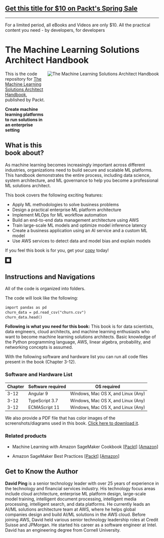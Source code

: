 ## [Get this title for $10 on Packt's Spring Sale](https://www.packt.com/B17050?utm_source=github&utm_medium=packt-github-repo&utm_campaign=spring_10_dollar_2022)
-----
For a limited period, all eBooks and Videos are only $10. All the practical content you need \- by developers, for developers

# The Machine Learning Solutions Architect Handbook

<a href="https://www.packtpub.com/product/the-machine-learning-solutions-architect-handbook/9781801072168?utm_source=github&utm_medium=repository&utm_campaign=9781801072168"><img src="https://static.packt-cdn.com/products/9781801072168/cover/smaller" alt="The Machine Learning Solutions Architect Handbook" height="256px" align="right"></a>

This is the code repository for [The Machine Learning Solutions Architect Handbook](https://www.packtpub.com/product/the-machine-learning-solutions-architect-handbook/9781801072168?utm_source=github&utm_medium=repository&utm_campaign=9781801072168), published by Packt.

**Create machine learning platforms to run solutions in an enterprise setting**

## What is this book about?
As machine learning becomes increasingly important across different industries, organizations need to build secure and scalable ML platforms. 
This handbook demonstrates the entire process, including data science, system architecture, and ML governance to help you become a professional ML solutions architect.


This book covers the following exciting features: 
* Apply ML methodologies to solve business problems
* Design a practical enterprise ML platform architecture
* Implement MLOps for ML workflow automation
* Build an end-to-end data management architecture using AWS
* Train large-scale ML models and optimize model inference latency
* Create a business application using an AI service and a custom ML model
* Use AWS services to detect data and model bias and explain models

If you feel this book is for you, get your [copy](https://www.amazon.com/dp/1801072167) today!

<a href="https://www.packtpub.com/?utm_source=github&utm_medium=banner&utm_campaign=GitHubBanner"><img src="https://raw.githubusercontent.com/PacktPublishing/GitHub/master/GitHub.png" 
alt="https://www.packtpub.com/" border="5" /></a>


## Instructions and Navigations
All of the code is organized into folders.

The code will look like the following:
```
import pandas as pd
churn_data = pd.read_csv("churn.csv")
churn_data.head()
```

**Following is what you need for this book:**
This book is for data scientists, data engineers, cloud architects, and machine learning enthusiasts who want to become machine learning solutions architects. 
Basic knowledge of the Python programming language, AWS, linear algebra, probability, and networking concepts is assumed.

With the following software and hardware list you can run all code files present in the book (Chapter 3-12).

### Software and Hardware List

| Chapter  | Software required                   | OS required                        |
| -------- | ------------------------------------| -----------------------------------|
| 3-12	   | Angular 9                           | Windows, Mac OS X, and Linux (Any) |
| 3-12     | TypeScript 3.7                      | Windows, Mac OS X, and Linux (Any) |
| 3-12     | ECMAScript 11                       | Windows, Mac OS X, and Linux (Any) |


We also provide a PDF file that has color images of the screenshots/diagrams used in this book. [Click here to download it](https://static.packt-cdn.com/downloads/9781801072168_ColorImages.pdf).


### Related products <Other books you may enjoy>
* Machine Learning with Amazon SageMaker Cookbook [[Packt]](https://www.packtpub.com/product/machine-learning-with-amazon-sagemaker-cookbook/9781800567030?utm_source=github&utm_medium=repository&utm_campaign=9781800567030) [[Amazon]](https://www.amazon.com/dp/1800567030)

* Amazon SageMaker Best Practices [[Packt]](https://www.packtpub.com/product/amazon-sagemaker-best-practices/9781801070522?utm_source=github&utm_medium=repository&utm_campaign=9781801070522) [[Amazon]](https://www.amazon.com/dp/1801070520)

## Get to Know the Author
**David Ping**
is a senior technology leader with over 25 years of experience in the technology and financial services industry. 
His technology focus areas include cloud architecture, enterprise ML platform design, large-scale model training, intelligent document processing, intelligent media processing, intelligent search, and data platforms. 
He currently leads an AI/ML solutions architecture team at AWS, where he helps global companies design and build AI/ML solutions in the AWS cloud. 
Before joining AWS, David held various senior technology leadership roles at Credit Suisse and JPMorgan.
He started his career as a software engineer at Intel. David has an engineering degree from Cornell University.
